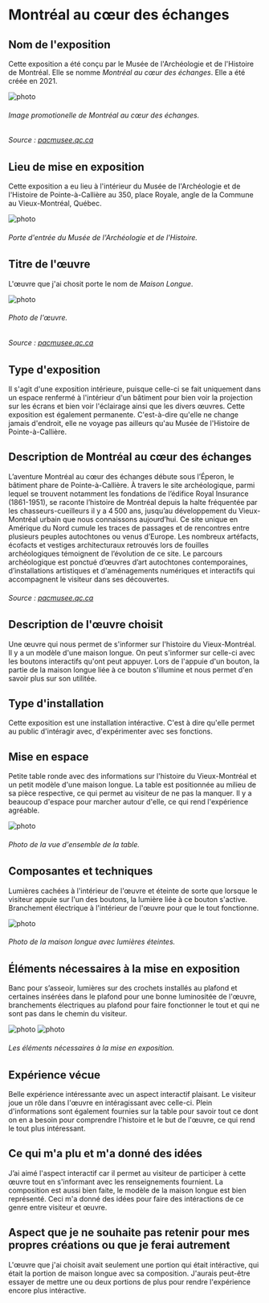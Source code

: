 # Montréal au cœur des échanges

## **Nom de l'exposition**
Cette exposition a été conçu par le Musée de l'Archéologie et de l'Histoire de Montréal. Elle se nomme *Montréal au cœur des échanges*. Elle a été créée en 2021.

![photo](media//image_promotionelle_montreal_au_cœur_des_echanges.jpg)
###### Image promotionelle de *Montréal au cœur des échanges*.
###### Source : [pacmusee.qc.ca](https://pacmusee.qc.ca/fr/expositions/detail/montreal-au-coeur-des-echanges/)

## **Lieu de mise en exposition**
Cette exposition a eu lieu à l'intérieur du Musée de l'Archéologie et de l'Histoire de Pointe-à-Callière au 350, place Royale, angle de la Commune au Vieux-Montréal, Québec.

![photo](media/porte_entrer_montreal_au_coeur_des_echanges.jpg)
###### Porte d'entrée du Musée de l'Archéologie et de l'Histoire.

## **Titre de l'œuvre**
L'œuvre que j'ai chosit porte le nom de *Maison Longue*.

![photo](media/oeuvre_montreal_au_coeur_des_echanges.jpg)
###### Photo de l'œuvre.
###### Source : [pacmusee.qc.ca](https://pacmusee.qc.ca/fr/expositions/detail/montreal-au-coeur-des-echanges/)

## **Type d'exposition**
Il s'agit d'une exposition intérieure, puisque celle-ci se fait uniquement dans un espace renfermé à l'intérieur d'un bâtiment pour bien voir la projection sur les écrans et bien voir l'éclairage ainsi que les divers œuvres. Cette exposition est également permanente. C'est-à-dire qu'elle ne change jamais d'endroit, elle ne voyage pas ailleurs qu'au Musée de l'Histoire de Pointe-à-Callière.

## **Description de Montréal au cœur des échanges**
L’aventure Montréal au cœur des échanges débute sous l’Éperon, le bâtiment phare de Pointe-à-Callière. À travers le site archéologique, parmi lequel se trouvent notamment les fondations de l’édifice Royal Insurance (1861-1951), se raconte l’histoire de Montréal depuis la halte fréquentée par les chasseurs-cueilleurs il y a 4 500 ans, jusqu’au développement du Vieux-Montréal urbain que nous connaissons aujourd’hui. Ce site unique en Amérique du Nord cumule les traces de passages et de rencontres entre plusieurs peuples autochtones ou venus d’Europe. Les nombreux artéfacts, écofacts et vestiges architecturaux retrouvés lors de fouilles archéologiques témoignent de l’évolution de ce site. Le parcours archéologique est ponctué d’œuvres d’art autochtones contemporaines, d’installations artistiques et d'aménagements numériques et interactifs qui accompagnent le visiteur dans ses découvertes.
###### Source : [pacmusee.qc.ca](https://pacmusee.qc.ca/fr/expositions/detail/collecteur-de-memoires/)

## **Description de l'œuvre choisit**
Une œuvre qui nous permet de s'informer sur l'histoire du Vieux-Montréal. Il y a un modèle d'une maison longue. On peut s'informer sur celle-ci avec les boutons interactifs qu'ont peut appuyer. Lors de l'appuie d'un bouton, la partie de la maison longue liée à ce bouton s'illumine et nous permet d'en savoir plus sur son utilitée. 

## **Type d'installation**
Cette exposition est une installation intéractive. C'est à dire qu'elle permet au public d'intéragir avec, d'expérimenter avec ses fonctions.

## **Mise en espace**
Petite table ronde avec des informations sur l'histoire du Vieux-Montréal et un petit modèle d'une maison longue. La table est positionnée au milieu de sa pièce respective, ce qui permet au visiteur de ne pas la manquer. Il y a beaucoup d'espace pour marcher autour d'elle, ce qui rend l'expérience agréable.

![photo](media/vue_ensemble_table_montreal_au_coeur_des_echanges.jpg)
###### Photo de la vue d'ensemble de la table.

## **Composantes et techniques**
Lumières cachées à l'intérieur de l'œuvre et éteinte de sorte que lorsque le visiteur appuie sur l'un des boutons, la lumière liée à ce bouton s'active. Branchement électrique à l'intérieur de l'œuvre pour que le tout fonctionne.

![photo](media/composantes_montreal_au_coeur_des_echanges.jpg)
###### Photo de la maison longue avec lumières éteintes.

## **Éléments nécessaires à la mise en exposition**
Banc pour s’asseoir, lumières sur des crochets installés au plafond et certaines insérées dans le plafond pour une bonne luminositée de l'œuvre, branchements électriques au plafond pour faire fonctionner le tout et qui ne sont pas dans le chemin du visiteur.

![photo](media/mise_en_exposition_montreal_au_coeur_des_echanges.jpg)
![photo](media/mise_en_exposition_2_montreal_au_coeur_des_echanges.jpg)
###### Les éléments nécessaires à la mise en exposition.

## **Expérience vécue**
Belle expérience intéressante avec un aspect interactif plaisant. Le visiteur joue un rôle dans l'œuvre en intéragissant avec celle-ci. Plein d'informations sont également fournies sur la table pour savoir tout ce dont on en a besoin pour comprendre l'histoire et le but de l'œuvre, ce qui rend le tout plus intéressant.

## **Ce qui m'a plu et m'a donné des idées**
J’ai aimé l'aspect interactif car il permet au visiteur de participer à cette œuvre tout en s'informant avec les renseignements fournient. La composition est aussi bien faite, le modèle de la maison longue est bien représenté. Ceci m'a donné des idées pour faire des intéractions de ce genre entre visiteur et œuvre.

## **Aspect que je ne souhaite pas retenir pour mes propres créations ou que je ferai autrement**
L'œuvre que j'ai choisit avait seulement une portion qui était intéractive, qui était la portion de maison longue avec sa composition. J'aurais peut-être essayer de mettre une ou deux portions de plus pour rendre l'expérience encore plus intéractive.
